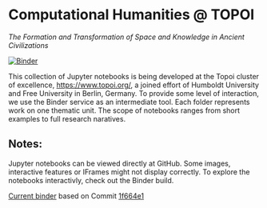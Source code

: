 # Computational Humanities @ TOPOI

*The Formation and Transformation of Space and Knowledge in Ancient Civilizations*

[![Binder](http://mybinder.org/badge.svg)](http://mybinder.org:/repo/computational-humanities/topoi)

This collection of Jupyter notebooks is being developed at the Topoi cluster of excellence, https://www.topoi.org/, a joined effort of Humboldt University and Free University in Berlin, Germany. To provide some level of interaction, we use the Binder service as an intermediate tool. Each folder represents work on one thematic unit. The scope of notebooks ranges from short examples to full research naratives. 

## Notes:

Jupyter notebooks can be viewed directly at GitHub. Some images, interactive features or IFrames might not display correctly. 
To explore the notebooks interactivly, check out the Binder build. 

[Current binder](http://mybinder.org/status/computational-humanities/topoi) based on Commit [1f664e1](https://github.com/computational-humanities/topoi/commit/1f664e1052ff20074e32972cadf3a5eaf4fcab5d)
